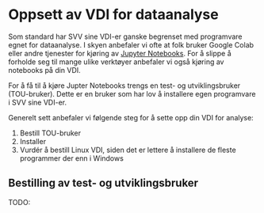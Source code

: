 
# Oppsett av VDI for dataanalyse

Som standard har SVV sine VDI-er ganske begrenset med programvare egnet for dataanalyse. I skyen anbefaler vi ofte at folk bruker Google Colab eller andre tjenester for kjøring av [Jupyter Notebooks](https://jupyter.org/). For å slippe å forholde seg til mange ulike verktøyer anbefaler vi også kjøring av notebooks på din VDI.

For å få til å kjøre Jupter Notebooks trengs en test- og utviklingsbruker (TOU-bruker). Dette er en bruker som har lov å installere egen programvare i SVV sine VDI-er.

Generelt sett anbefaler vi følgende steg for å sette opp din VDI for analyse:

1. Bestill TOU-bruker
2. Installer 
9. Vurdér å bestill Linux VDI, siden det er lettere å installere de fleste programmer der enn i Windows

## Bestilling av test- og utviklingsbruker

TODO:
